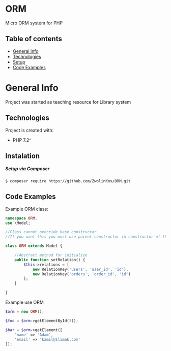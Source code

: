 # ORM
Micro ORM system for PHP 

## Table of contents
* [General info](#general-info)
* [Technologies](#technologies)
* [Setup](#instalation)
* [Code Examples](#code-examples)


# General Info
Project was started as teaching resource for Library system

## Technologies
Project is created with:
* PHP 7.2^

## Instalation
##### Setup via Composer
```
$ composer require https://github.com/ZwolinKox/ORM.git
```

## Code Examples

Example ORM class: 

``` php
namespace ORM;
use \Model;

//Class cannot override base constructor
//If you want this you must use parent constructor in constructor of this class

class ORM extends Model {

    //Abstract method for initialize 
    public function setRelation() {
        $this->relations = [
            new RelationKey('users', 'user_id', 'id'),
            new RelationKey('orders', 'order_id', 'id')
        ];
    }

}

```

Example use ORM

``` php
$orm = new ORM();

$foo = $orm->getElementById(3));

$bar = $orm->getElement([
    'name' => 'Adam',
    'email' => 'kamil@slimak.com'
]);
```